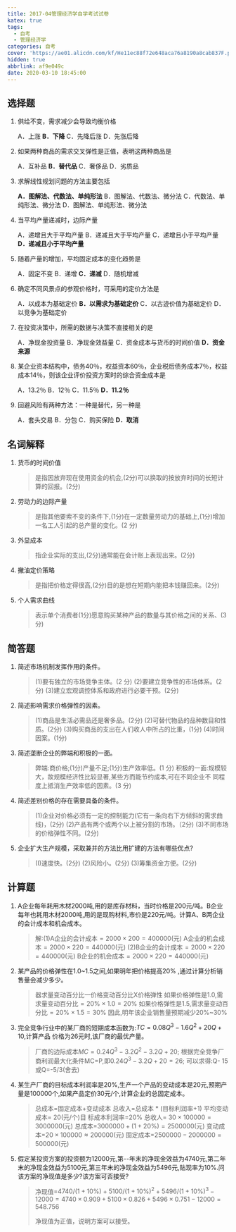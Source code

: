 ```yaml
---
title: 2017-04管理经济学自学考试试卷
katex: true
tags:
  - 自考
  - 管理经济学
categories: 自考
cover: 'https://ae01.alicdn.com/kf/He11ec88f72e648aca76a8190a8cab837F.png'
hidden: true
abbrlink: af9e049c
date: 2020-03-10 18:45:00
---
```


## 选择题

1. 供给不变，需求减少会导致均衡价格

   A．上涨
   **B．下降**
   C．先降后涨
   D．先涨后降
   
2. 如果两种商品的需求交叉弹性是正值，表明这两种商品是

   A．互补品
   **B．替代品**
   C．奢侈品
   D．劣质品

3. 求解线性规划问题的方法主要包括

   **A．图解法、代数法、单纯形法**
   B．图解法、代数法、微分法
   C．代数法、单纯形法、微分法
   D．图解法、单纯形法、微分法

4. 当平均产量递减时，边际产量

   A．递增且大于平均产量
   B．递减且大于平均产量
   C．递增且小于平均产量
   **D．递减且小于平均产量**

5. 随着产量的增加，平均固定成本的变化趋势是

   A．固定不变
   B．递增
   **C．递减**
   D．随机增减

6. 确定不同风景点的参观价格时，可采用的定价方法是

   A．以成本为基础定价
   **B．以需求为基础定价**
   C．以古迹价值为基础定价
   D．以竞争为基础定价

7. 在投资决策中，所需的数据与决策不直接相关的是

   A．净现金投资量
   B．净现金效益量
   C．资金成本与货币的时间价值
   **D．资金来源**

8. 某企业资本结构中，债务40％，权益资本60％，企业税后债务成本7％，权益成本14％，则该企业评价投资方案时的综合资金成本是

   A．13.2％
   B．12％
   C．11.5％
   **D．11.2％**

9. 回避风险有两种方法：一种是替代，另一种是

   A．套头交易
   B．分包
   C．购买保险
   **D．取消**

## 名词解释

1. 货币的时间价值

   > 是指因放弃现在使用资金的机会,(2分)可以换取的按放弃时间的长短计算的回报。(2分)

2. 劳动力的边际产量

   > 是指其他要索不变的条件下,(1分)在一定数量劳动力的基础上,(1分)增加一名工人引起的总产量的变化。(2 分)

3. 外显成本

   > 指企业实际的支出,(2分)通常能在会计账上表现出来。(2分)

4. 撇油定价策略

   > 是指把价格定得很高,(2分)目的是想在短期内能把本钱赚回来。(2分)

5. 个人需求曲线

   > 表示单个消费者(1分)愿意购买某种产品的数量与其价格之间的关系、(3分)

## 简答题

1. 简述市场机制发挥作用的条件。

   > (1)要有独立的市场竞争主体。(2 分)
   > (2)要建立竞争性的市场体系。(2 分)
   > (3)建立宏观调控体系和政府进行必要干预。(2分)

2. 简述影响需求价格弹性的因素。

   > (1)商品是生活必需品还是奢多品。(2分)
   > (2)可替代物品的品种数目和性质。(2分)
   > (3)购买商品的支出在人们收人中所占的比重，(1分)
   > (4)时间因案。(1分)

3. 简述垄断企业的弊端和积极的一面。

   > 弊端:商价格;(1分)产量不足;(1分)生产效率低。(1 分)
   > 积极的一面:规模较大，故规模经济性比较显著,某些方而能节约成本,可在不同企业不
   > 同程度上抵消生产效率低的因素。(3 分)

4. 简述差别价格的存在需要具备的条件。

   > (1)企业对价格必须有一定的控制能力(它有一条向右下方倾斜的需求曲线)，(2分)
   > (2)产品有两个或两个以上被分割的市场。（2分)
   > (3)不同市场的价格弹性不同。(2分)

5. 企业扩大生产规模，采取兼并的方法比用扩建的方法有哪些优点?

   > (I)速度快。(2分)
   > (2)风险小。(2分)
   > (3)筹集资金方便。(2分)

## 计算题

1. A企业每年耗用木材2000吨,用的是库存材料，当时价格是200元/吨。B企业每年也耗用木材2000吨,用的是现购材料,市价是220元/吨。计算A、B两企业的会计成本和机会成本。

   > 解:(1)A企业的会计成本$=2000 \times 200 = 400000$(元)
   > A企业的机会成本$= 2000 \times 220= 440000$(元)
   > (2)B企业的会计成本$=2000 \times 220= 440000$(元)
   > B企业的机会成本$=2000 \times 220= 440000$(元)

2. 某产品的价格弹性在1.0~1.5之间,如果明年把价格提高20% ,通过计算分析销售量会减少多少。

   > 器求量变动百分比一价格变动百分比X价格弹性
   > 如果价格弹性是1.0,需求量变动百分比$=20\% \times 1.0= 20\%$
   > 如果价格弹性是1.5,需求量变动百分比$=20\% \times 1.5=30\%$
   > 因此,明年该企业销售量预期减少20%~30%

3. 完全竞争行业中的某厂商的短期成本函数为:$TC=0.08Q^3-1.6Q^2 + 20Q+10$,计算产品
   价格为26元时,该厂商的最优产量。

   > 厂商的边际成本$MC=0.24Q^3-3.2Q^2-3.2Q+20$;
   > 根据完全竞争厂商利润最大化条件MC=P,即$0.24Q^3-3.2Q + 20 = 26$;
   > 可以求得:Q- 15或Q=-5/3(舍去)

4. 某生产厂商的目标成本利润率是20%,生产一个产品的变动成本是20元,预期产量是100000个,如果产品定价30元/个,计算企业的总固定成本。

   > 总成本=固定成本+变动成本 总收入=总成本 * (目标利润率+1)
   > 平均变动成本= 20(元/个)目 标成本利润率=20%
   > 总收人= $30\times 100000= 3000000$(元)
   > 总成本=$3000000+ (1+20\%) = 2500000$(元)
   > 变动成本=$20\times 100000≈200000$(元)
   > 固定成本=$2500000- 2000000 = 500000$(元)

5. 假定某投资方案的投资额为12000元,第--年末的净现金效益为4740元,第二年末的净现金效益为5100元,第三年末的净现金效益为5496元,贴现率为10%.问该方案的净现值是多少?该方案可否接受?

   > 净现值=$4740/(1+10\%)+5100/(1+10\%)^2+5496/(1+10\%)^3-12000=4740\times0.909+5100\times0.826+5496\times0.751-12000=548.756$
   >
   > 净现值为正值，说明方案可以接受。